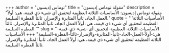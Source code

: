 +++
author = "توماس إديسون"
title = "مقولة توماس إديسون"
description = "مقولة توماس إديسون: الأساسيات الثلاثة العظيمة لتحقيق أي شيء ذي قيمة، هي: أولاً العمل الجاد، ثانياً المثابرة والإصرار، ثالثاً الفطرة السليمة."
quote = '''الأساسيات الثلاثة العظيمة لتحقيق أي شيء ذي قيمة، هي: أولاً العمل الجاد، ثانياً المثابرة والإصرار، ثالثاً الفطرة السليمة.''' 
slug = "الأساسيات-الثلاثة-العظيمة-لتحقيق-أي-شيء-ذي-قيمة-هي:-أولاً-العمل-الجاد-ثانياً-المثابرة-والإصرار-ثالثاً-الفطرة-السليمة"
+++
الأساسيات الثلاثة العظيمة لتحقيق أي شيء ذي قيمة، هي: أولاً العمل الجاد، ثانياً المثابرة والإصرار، ثالثاً الفطرة السليمة.
